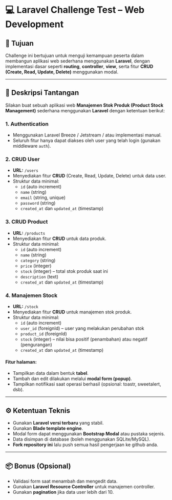 # 💻 Laravel Challenge Test – Web Development

## 🎯 Tujuan

Challenge ini bertujuan untuk menguji kemampuan peserta dalam membangun aplikasi web sederhana menggunakan **Laravel**, dengan implementasi dasar seperti **routing**, **controller**, **view**, serta fitur **CRUD (Create, Read, Update, Delete)** menggunakan modal.

---

## 📝 Deskripsi Tantangan

Silakan buat sebuah aplikasi web **Manajemen Stok Produk (Product Stock Management)** sederhana menggunakan **Laravel** dengan ketentuan berikut:

### 1. Authentication

- Menggunakan Laravel Breeze / Jetstream / atau implementasi manual.
- Seluruh fitur hanya dapat diakses oleh user yang telah login (gunakan middleware `auth`).

### 2. CRUD User

- **URL:** `/users`
- Menyediakan fitur **CRUD** (Create, Read, Update, Delete) untuk data user.
- Struktur data minimal:
  - `id` (auto increment)
  - `name` (string)
  - `email` (string, unique)
  - `password` (string)
  - `created_at` dan `updated_at` (timestamp)

### 3. CRUD Product

- **URL:** `/products`
- Menyediakan fitur **CRUD** untuk data produk.
- Struktur data minimal:
  - `id` (auto increment)
  - `name` (string)
  - `category` (string)
  - `price` (integer)
  - `stock` (integer) – total stok produk saat ini
  - `description` (text)
  - `created_at` dan `updated_at` (timestamp)

### 4. Manajemen Stock

- **URL:** `/stock`
- Menyediakan fitur **CRUD** untuk manajemen stok produk.
- Struktur data minimal:
  - `id` (auto increment)
  - `user_id` (foreignId) – user yang melakukan perubahan stok
  - `product_id` (foreignId)
  - `stock` (integer) – nilai bisa positif (penambahan) atau negatif (pengurangan)
  - `created_at` dan `updated_at` (timestamp)

#### Fitur halaman:
- Tampilkan data dalam bentuk **tabel**.
- Tambah dan edit dilakukan melalui **modal form (popup)**.
- Tampilkan notifikasi saat operasi berhasil (opsional: toastr, sweetalert, dsb).

---

## ⚙️ Ketentuan Teknis

- Gunakan **Laravel versi terbaru** yang stabil.
- Gunakan **Blade template engine**.
- Modal form dapat menggunakan **Bootstrap Modal** atau pustaka sejenis.
- Data disimpan di database (boleh menggunakan SQLite/MySQL).
- **Fork repository ini** lalu push semua hasil pengerjaan ke github anda.

---

## 📦 Bonus (Opsional)

- Validasi form saat menambah dan mengedit data.
- Gunakan **Laravel Resource Controller** untuk manajemen controller.
- Gunakan **pagination** jika data user lebih dari 10.